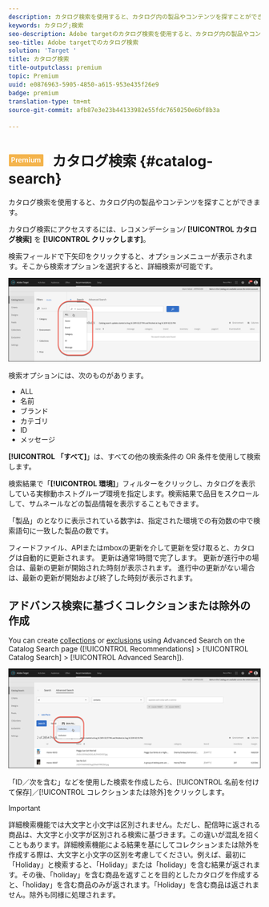 ```yaml
---
description: カタログ検索を使用すると、カタログ内の製品やコンテンツを探すことができます。
keywords: カタログ;検索
seo-description: Adobe targetのカタログ検索を使用すると、カタログ内の製品やコンテンツを検索できます。
seo-title: Adobe targetでのカタログ検索
solution: 'Target '
title: カタログ検索
title-outputclass: premium
topic: Premium
uuid: e0876963-5905-4850-a615-953e435f26e9
badge: premium
translation-type: tm+mt
source-git-commit: afb87e3e23b44133982e55fdc7650250e6bf8b3a

---
```



# ![PREMIUM](/help/assets/premium.png) カタログ検索 {#catalog-search}

カタログ検索を使用すると、カタログ内の製品やコンテンツを探すことができます。

カタログ検索にアクセスするには、レコメンデーション/ **[!UICONTROL カタログ検索]** を **[!UICONTROL クリックします]**。

検索フィールドで下矢印をクリックすると、オプションメニューが表示されます。そこから検索オプションを選択すると、詳細検索が可能です。

![](assets/searchproductsmenu.png)

検索オプションには、次のものがあります。

* ALL
* 名前
* ブランド
* カテゴリ
* ID
* メッセージ

**[!UICONTROL 「すべて]**」は、すべての他の検索条件の OR 条件を使用して検索します。

検索結果で「**[!UICONTROL 環境]**」フィルターをクリックし、カタログを表示している実稼動ホストグループ環境を指定します。[](/help/administrating-target/hosts.md)検索結果で品目をスクロールして、サムネールなどの製品情報を表示することもできます。

「製品」のとなりに表示されている数字は、指定された環境での有効数の中で検索語句に一致した製品の数です。

フィードファイル、APIまたはmboxの更新を介して更新を受け取ると、カタログは自動的に更新されます。 更新は通常1時間で完了します。 更新が進行中の場合は、最新の更新が開始された時刻が表示されます。 進行中の更新がない場合は、最新の更新が開始および終了した時刻が表示されます。

## アドバンス検索に基づくコレクションまたは除外の作成

You can create [collections](/help/c-recommendations/c-products/collections.md) or [exclusions](/help/c-recommendations/c-products/exclusions.md) using Advanced Search on the Catalog Search page ([!UICONTROL Recommendations] &gt; [!UICONTROL Catalog Search] &gt; [!UICONTROL Advanced Search]).

![名前を付けて保存](/help/c-recommendations/c-products/assets/save-as.png)

「ID／次を含む」などを使用した検索を作成したら、[!UICONTROL 名前を付けて保存]／[!UICONTROL コレクションまたは除外]をクリックします。

>[!IMPORTANT]
>
>詳細検索機能では大文字と小文字は区別されません。ただし、配信時に返される商品は、大文字と小文字が区別される検索に基づきます。この違いが混乱を招くこともあります。詳細検索機能による結果を基にしてコレクションまたは除外を作成する際は、大文字と小文字の区別を考慮してください。例えば、最初に「Holiday」と検索すると、「Holiday」または「holiday」を含む結果が返されます。その後、「holiday」を含む商品を返すことを目的としたカタログを作成すると、「holiday」を含む商品のみが返されます。「Holiday」を含む商品は返されません。除外も同様に処理されます。
